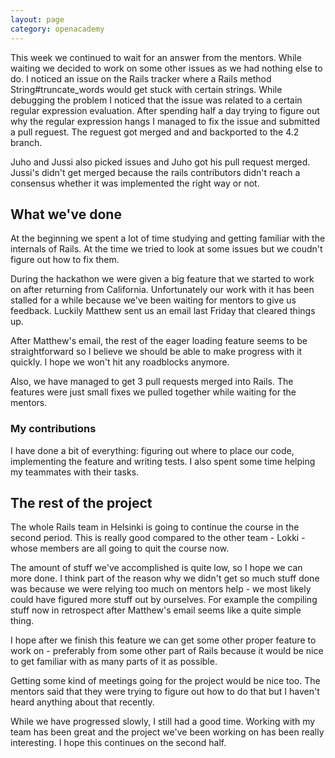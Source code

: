 ```yaml
---
layout: page
category: openacademy
---
```


This week we continued to wait for an answer from the mentors. While waiting we decided to work on some other issues as we had nothing else to do. I noticed an issue on the Rails tracker where a Rails method String#truncate_words would get stuck with certain strings. While debugging the problem I noticed that the issue was related to a certain regular expression evaluation. After spending half a day trying to figure out why the regular expression hangs I managed to fix the issue and submitted a pull reguest. The reguest got merged and and backported to the 4.2 branch.

Juho and Jussi also picked issues and Juho got his pull request merged. Jussi's didn't get merged because the rails contributors didn't reach a consensus whether it was implemented the right way or not.

## What we've done

At the beginning we spent a lot of time studying and getting familiar with the internals of Rails. At the time we tried to look at some issues but we coudn't figure out how to fix them.

During the hackathon we were given a big feature that we started to work on after returning from California. Unfortunately our work with it has been stalled for a while because we've been waiting for mentors to give us feedback. Luckily Matthew sent us an email last Friday that cleared things up.

After Matthew's email, the rest of the eager loading feature seems to be straightforward so I believe we should be able to make progress with it quickly. I hope we won't hit any roadblocks anymore.

Also, we have managed to get 3 pull requests merged into Rails. The features were just small fixes we pulled together while waiting for the mentors.

### My contributions

I have done a bit of everything: figuring out where to place our code, implementing the feature and writing tests. I also spent some time helping my teammates with their tasks.

## The rest of the project

The whole Rails team in Helsinki is going to continue the course in the second period. This is really good compared to the other team - Lokki - whose members are all going to quit the course now.

The amount of stuff we've accomplished is quite low, so I hope we can more done. I think part of the reason why we didn't get so much stuff done was because we were relying too much on mentors help - we most likely could have figured more stuff out by ourselves. For example the compiling stuff now in retrospect after Matthew's email seems like a quite simple thing.

I hope after we finish this feature we can get some other proper feature to work on - preferably from some other part of Rails because it would be nice to get familiar with as many parts of it as possible.

Getting some kind of meetings going for the project would be nice too. The mentors said that they were trying to figure out how to do that but I haven't heard anything about that recently.

While we have progressed slowly, I still had a good time. Working with my team has been great and the project we've been working on has been really interesting. I hope this continues on the second half.
